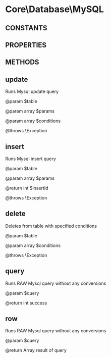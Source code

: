 # Core\Database\MySQL
## CONSTANTS

## PROPERTIES

## METHODS

## update



	 
 Runs Mysql update query
	 
 @param $table
	 
 @param array $params
	 
 @param array $conditions
	 
 @throws \Exception
	 
## insert



	 
 Runs Mysql insert query
	 
 @param $table
	 
 @param array $params
	 
 @return int $insertId
	 
 @throws \Exception
	 
## delete



	 
 Deletes from table with specified conditions
	 
 @param $table
	 
 @param array $conditions
	 
 @throws \Exception
	 
## query



	 
 Runs RAW Mysql query without any conversions
	 
 @param $query
	 
 @return int success
	 
## row



	 
 Runs RAW Mysql query without any conversions
	 
 @param $query
	 
 @return Array result of query
	 
